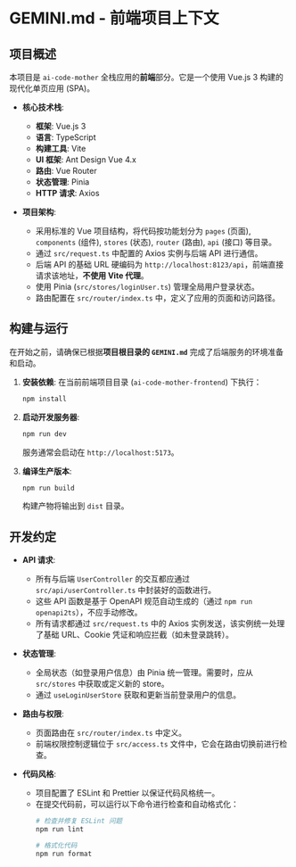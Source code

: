 # GEMINI.md - 前端项目上下文

## 项目概述

本项目是 `ai-code-mother` 全栈应用的**前端**部分。它是一个使用 Vue.js 3 构建的现代化单页应用 (SPA)。

*   **核心技术栈**:
    *   **框架**: Vue.js 3
    *   **语言**: TypeScript
    *   **构建工具**: Vite
    *   **UI 框架**: Ant Design Vue 4.x
    *   **路由**: Vue Router
    *   **状态管理**: Pinia
    *   **HTTP 请求**: Axios

*   **项目架构**:
    *   采用标准的 Vue 项目结构，将代码按功能划分为 `pages` (页面), `components` (组件), `stores` (状态), `router` (路由), `api` (接口) 等目录。
    *   通过 `src/request.ts` 中配置的 Axios 实例与后端 API 进行通信。
    *   后端 API 的基础 URL 硬编码为 `http://localhost:8123/api`，前端直接请求该地址，**不使用 Vite 代理**。
    *   使用 Pinia (`src/stores/loginUser.ts`) 管理全局用户登录状态。
    *   路由配置在 `src/router/index.ts` 中，定义了应用的页面和访问路径。

## 构建与运行

在开始之前，请确保已根据**项目根目录的 `GEMINI.md`** 完成了后端服务的环境准备和启动。

1.  **安装依赖**:
    在当前前端项目目录 (`ai-code-mother-frontend`) 下执行：
    ```bash
    npm install
    ```

2.  **启动开发服务器**:
    ```bash
    npm run dev
    ```
    服务通常会启动在 `http://localhost:5173`。

3.  **编译生产版本**:
    ```bash
    npm run build
    ```
    构建产物将输出到 `dist` 目录。

## 开发约定

*   **API 请求**:
    *   所有与后端 `UserController` 的交互都应通过 `src/api/userController.ts` 中封装好的函数进行。
    *   这些 API 函数是基于 OpenAPI 规范自动生成的（通过 `npm run openapi2ts`），不应手动修改。
    *   所有请求都通过 `src/request.ts` 中的 Axios 实例发送，该实例统一处理了基础 URL、Cookie 凭证和响应拦截（如未登录跳转）。

*   **状态管理**:
    *   全局状态（如登录用户信息）由 Pinia 统一管理。需要时，应从 `src/stores` 中获取或定义新的 store。
    *   通过 `useLoginUserStore` 获取和更新当前登录用户的信息。

*   **路由与权限**:
    *   页面路由在 `src/router/index.ts` 中定义。
    *   前端权限控制逻辑位于 `src/access.ts` 文件中，它会在路由切换前进行检查。

*   **代码风格**:
    *   项目配置了 ESLint 和 Prettier 以保证代码风格统一。
    *   在提交代码前，可以运行以下命令进行检查和自动格式化：
        ```bash
        # 检查并修复 ESLint 问题
        npm run lint

        # 格式化代码
        npm run format
        ```
